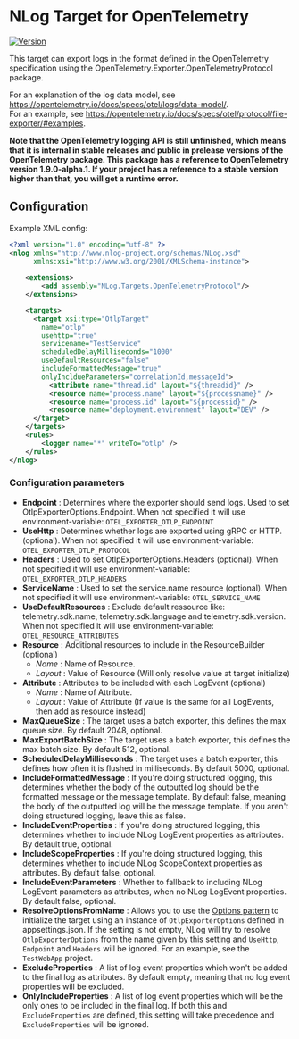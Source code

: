 # NLog Target for OpenTelemetry
[![Version](https://img.shields.io/nuget/v/NLog.Targets.OpenTelemetryProtocol.svg)](https://www.nuget.org/packages/NLog.Targets.OpenTelemetryProtocol ) 

This target can export logs in the format defined in the OpenTelemetry specification using the OpenTelemetry.Exporter.OpenTelemetryProtocol package.

For an explanation of the log data model, see https://opentelemetry.io/docs/specs/otel/logs/data-model/. <br>
For an example, see https://opentelemetry.io/docs/specs/otel/protocol/file-exporter/#examples.

**Note that the OpenTelemetry logging API is still unfinished, which means that it is internal in stable releases and public in prelease versions of the OpenTelemetry package.
This package has a reference to OpenTelemetry version 1.9.0-alpha.1. If your project has a reference to a stable version higher than that,
you will get a runtime error.**

## Configuration
Example XML config: 
```xml
<?xml version="1.0" encoding="utf-8" ?>
<nlog xmlns="http://www.nlog-project.org/schemas/NLog.xsd"
      xmlns:xsi="http://www.w3.org/2001/XMLSchema-instance">
    
    <extensions>
        <add assembly="NLog.Targets.OpenTelemetryProtocol"/>
    </extensions>

    <targets>
      <target xsi:type="OtlpTarget"
        name="otlp"
        usehttp="true"
        servicename="TestService"
        scheduledDelayMilliseconds="1000"
        useDefaultResources="false"
        includeFormattedMessage="true"
        onlyIncldueParameters="correlationId,messageId">
          <attribute name="thread.id" layout="${threadid}" />
          <resource name="process.name" layout="${processname}" />
          <resource name="process.id" layout="${processid}" />
          <resource name="deployment.environment" layout="DEV" />
      </target>
    </targets>
    <rules>
        <logger name="*" writeTo="otlp" />
    </rules>
</nlog>
```

### Configuration parameters

- **Endpoint** : Determines where the exporter should send logs. Used to set OtlpExporterOptions.Endpoint. When not specified it will use environment-variable: `OTEL_EXPORTER_OTLP_ENDPOINT`
- **UseHttp** : Determines whether logs are exported using gRPC or HTTP. (optional). When not specified it will use environment-variable: `OTEL_EXPORTER_OTLP_PROTOCOL`
- **Headers** : Used to set OtlpExporterOptions.Headers (optional). When not specified it will use environment-variable: `OTEL_EXPORTER_OTLP_HEADERS`
- **ServiceName** : Used to set the service.name resource (optional). When not specified it will use environment-variable: `OTEL_SERVICE_NAME`
- **UseDefaultResources** : Exclude default ressource like: telemetry.sdk.name, telemetry.sdk.language and telemetry.sdk.version. When not specified it will use environment-variable: `OTEL_RESOURCE_ATTRIBUTES`
- **Resource** : Additional resources to include in the ResourceBuilder (optional)
  - _Name_ : Name of Resource.
  - _Layout_ : Value of Resource (Will only resolve value at target initialize)
- **Attribute** : Attributes to be included with each LogEvent (optional)
  - _Name_ : Name of Attribute.
  - _Layout_ : Value of Attribute (If value is the same for all LogEvents, then add as resource instead)
- **MaxQueueSize** : The target uses a batch exporter, this defines the max queue size. By default 2048, optional.
- **MaxExportBatchSize** : The target uses a batch exporter, this defines the max batch size. By default 512, optional.
- **ScheduledDelayMilliseconds** : The target uses a batch exporter, this defines how often it is flushed in milliseconds. By default 5000, optional.
- **IncludeFormattedMessage** : If you're doing structured logging, this determines whether the body of the outputted log 
should be the formatted message or the message template. By default false, meaning the body of the outputted log will be the message template.
If you aren't doing structured logging, leave this as false.
- **IncludeEventProperties** : If you're doing structured logging, this determines whether to include NLog LogEvent properties as attributes. By default true, optional.
- **IncludeScopeProperties** : If you're doing structured logging, this determines whether to include NLog ScopeContext properties as attributes. By default false, optional.
- **IncludeEventParameters** : Whether to fallback to including NLog LogEvent parameters as attributes, when no NLog LogEvent properties. By default false, optional.
- **ResolveOptionsFromName** : Allows you to use the [Options pattern](https://learn.microsoft.com/en-my/dotnet/core/extensions/options) to initialize the target using 
 an instance of `OtlpExporterOptions` defined in appsettings.json. If the setting is not empty, NLog will try to resolve `OtlpExporterOptions` from the name given by this setting
 and `UseHttp`, `Endpoint` and `Headers` will be ignored. For an example, see the `TestWebApp` project.
- **ExcludeProperties** : A list of log event properties which won't be added to the final log as attributes. By default empty, meaning that no log event properties will be excluded.
- **OnlyIncludeProperties** : A list of log event properties which will be the only ones to be included in the final log. If both this and `ExcludeProperties` are defined,
 this setting will take precedence and `ExcludeProperties` will be ignored.
